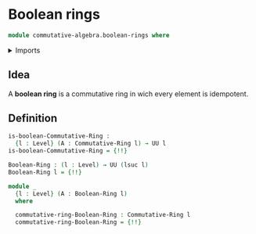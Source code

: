 # Boolean rings

```agda
module commutative-algebra.boolean-rings where
```

<details><summary>Imports</summary>

```agda
open import commutative-algebra.commutative-rings

open import foundation.dependent-pair-types
open import foundation.universe-levels

open import ring-theory.idempotent-elements-rings
```

</details>

## Idea

A **boolean ring** is a commutative ring in wich every element is idempotent.

## Definition

```agda
is-boolean-Commutative-Ring :
  {l : Level} (A : Commutative-Ring l) → UU l
is-boolean-Commutative-Ring = {!!}

Boolean-Ring : (l : Level) → UU (lsuc l)
Boolean-Ring l = {!!}

module _
  {l : Level} (A : Boolean-Ring l)
  where

  commutative-ring-Boolean-Ring : Commutative-Ring l
  commutative-ring-Boolean-Ring = {!!}
```
